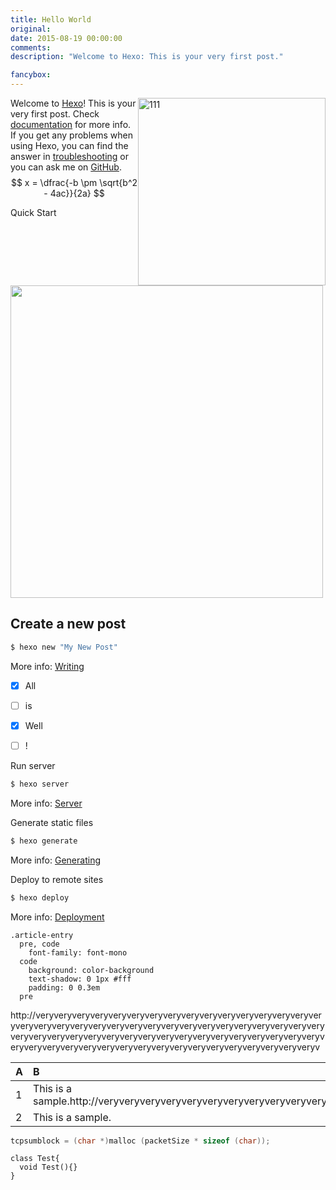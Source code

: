 ```yaml
---
title: Hello World
original: 
date: 2015-08-19 00:00:00
comments: 
description: "Welcome to Hexo: This is your very first post."

fancybox: 
---
```


![111](//moxfive.xyz/resources/Mihawk-Wind.gif) Welcome to [Hexo](http://hexo.io/)! This is your very first post. Check [documentation](http://hexo.io/docs/) for more info. If you get any problems when using Hexo, you can find the answer in [troubleshooting](http://hexo.io/docs/troubleshooting.html) or you can ask me on [GitHub](https://github.com/hexojs/hexo/issues).
$$  x = \dfrac{-b \pm \sqrt{b^2 - 4ac}}{2a} $$
<!-- more -->

Quick Start

<img src="/background/bg-4.jpg" width="500"/>

## Create a new post

<style>
    img[alt="111"] {
        width: 300px;
        float: right ;
        clear: right ;
    }
</style>

``` bash
$ hexo new "My New Post"
```

More info: [Writing](http://hexo.io/docs/writing.html)

- [x] All
- [ ] is
- [x] Well
- [ ] !


Run server

``` bash
$ hexo server
```

More info: [Server](http://hexo.io/docs/server.html)

Generate static files

``` bash
$ hexo generate
```

More info: [Generating](http://hexo.io/docs/generating.html)

Deploy to remote sites

``` bash
$ hexo deploy
```

More info: [Deployment](http://hexo.io/docs/deployment.html)

``` 
.article-entry
  pre, code
    font-family: font-mono
  code
    background: color-background
    text-shadow: 0 1px #fff
    padding: 0 0.3em
  pre
 ```

 http://veryveryveryveryveryveryveryveryveryveryveryveryveryveryveryveryveryveryveryveryveryveryveryveryveryveryveryveryveryveryveryveryveryveryveryveryveryveryveryveryveryveryveryveryveryveryveryveryveryveryveryveryveryveryveryveryveryveryveryveryveryveryveryveryveryveryveryv

 <i class="fa fa-fort-awesome"></i>

  A | B
 :-------- | :-------
 1 | This is a sample.http://veryveryveryveryveryveryveryveryveryveryveryveryveryveryveryveryveryveryveryveryveryveryveryveryveryveryveryveryveryveryveryveryveryveryveryveryveryveryveryveryveryveryveryveryveryveryveryveryveryveryveryveryveryveryveryveryveryveryveryveryveryveryveryveryveryveryveryv 
2 | This is a sample. 


```c
tcpsumblock = (char *)malloc (packetSize * sizeof (char));
```


```
class Test{
  void Test(){}
} 
```